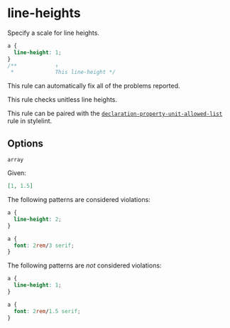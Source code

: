 # line-heights

Specify a scale for line heights.

```css
a {
  line-height: 1;
}
/**            ↑
 *             This line-height */
```

This rule can automatically fix all of the problems reported.

This rule checks unitless line heights.

This rule can be paired with the [`declaration-property-unit-allowed-list`](https://stylelint.io/user-guide/rules/declaration-property-unit-allowed-list) rule in stylelint.

## Options

`array`

Given:

```json
[1, 1.5]
```

The following patterns are considered violations:

```css
a {
  line-height: 2;
}
```

```css
a {
  font: 2rem/3 serif;
}
```

The following patterns are _not_ considered violations:

```css
a {
  line-height: 1;
}
```

```css
a {
  font: 2rem/1.5 serif;
}
```
